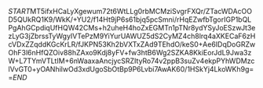 $START$MT5ifxHCaLyXgewum72t6WtLLg0rbMCMziSvgrFXQr/ZTacWDAcOOD5QUkRQ1K9/WkK/+YU2/f14Ht9jP6s61bjq5pcSmni/rHqEZwfbTgorIGP1bQLPgAhGCpdiqUfHQW42CMs+h2uheH4hoZxEGMTn1pTNr8ydYSyJoESzwJt3ezLyG3jZbrssTyWgyIVTePzM9YiYurUAWUZ5dS2CyMZ4ch8lrq4aXKECaF6zHcVDxZZqddKGcKrLR/fJKPN53Kh2bVXTxZAd9TEhdO/keS0+Ae6IDqDoGRZwOhF3l6nHfQZOiv88hZAxo9Kdj8yFV+fw3htB6Wg2SZKA8KkiEorJdL9Jwa3zW+L7TYmVTLtIM+6nWaaxaAncjycSRZItyRo74v2ppB3suZv4ekpPYhWDMzclVvGT0+yOANhilwOd3xdUgoSbOtBp9P6Lvbi7AwAK60/1HSkYj4LkoWKh9g==$END$